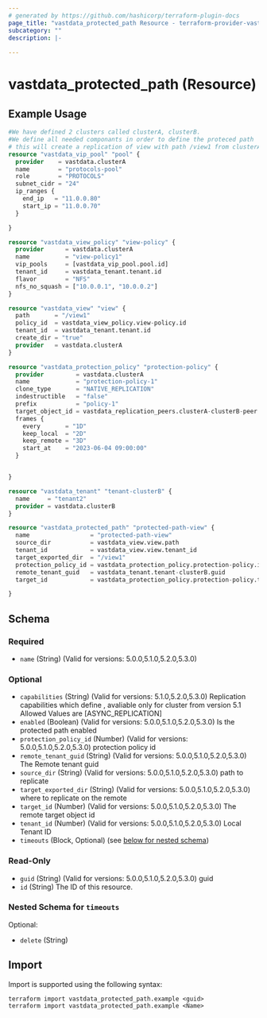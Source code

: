 ```yaml
---
# generated by https://github.com/hashicorp/terraform-plugin-docs
page_title: "vastdata_protected_path Resource - terraform-provider-vastdata"
subcategory: ""
description: |-
  
---
```


# vastdata_protected_path (Resource)



## Example Usage

```terraform
#We have defined 2 clusters called clusterA, clusterB.
#We define all needed componants in order to define the proteced path
# this will create a replication of view with path /view1 from clusterA to remote clusterB path /view1
resource "vastdata_vip_pool" "pool" {
  provider    = vastdata.clusterA
  name        = "protocols-pool"
  role        = "PROTOCOLS"
  subnet_cidr = "24"
  ip_ranges {
    end_ip   = "11.0.0.80"
    start_ip = "11.0.0.70"
  }

}

resource "vastdata_view_policy" "view-policy" {
  provider      = vastdata.clusterA
  name          = "view-policy1"
  vip_pools     = [vastdata_vip_pool.pool.id]
  tenant_id     = vastdata_tenant.tenant.id
  flavor        = "NFS"
  nfs_no_squash = ["10.0.0.1", "10.0.0.2"]
}

resource "vastdata_view" "view" {
  path       = "/view1"
  policy_id  = vastdata_view_policy.view-policy.id
  tenant_id  = vastdata_tenant.tenant.id
  create_dir = "true"
  provider   = vastdata.clusterA
}

resource "vastdata_protection_policy" "protection-policy" {
  provider         = vastdata.clusterA
  name             = "protection-policy-1"
  clone_type       = "NATIVE_REPLICATION"
  indestructible   = "false"
  prefix           = "policy-1"
  target_object_id = vastdata_replication_peers.clusterA-clusterB-peer.id
  frames {
    every       = "1D"
    keep_local  = "2D"
    keep_remote = "3D"
    start_at    = "2023-06-04 09:00:00"
  }


}

resource "vastdata_tenant" "tenant-clusterB" {
  name     = "tenant2"
  provider = vastdata.clusterB
}

resource "vastdata_protected_path" "protected-path-view" {
  name                 = "protected-path-view"
  source_dir           = vastdata_view.view.path
  tenant_id            = vastdata_view.view.tenant_id
  target_exported_dir  = "/view1"
  protection_policy_id = vastdata_protection_policy.protection-policy.id
  remote_tenant_guid   = vastdata_tenant.tenant-clusterB.guid
  target_id            = vastdata_protection_policy.protection-policy.target_object_id

}
```

<!-- schema generated by tfplugindocs -->
## Schema

### Required

- `name` (String) (Valid for versions: 5.0.0,5.1.0,5.2.0,5.3.0)

### Optional

- `capabilities` (String) (Valid for versions: 5.1.0,5.2.0,5.3.0) Replication capabilities which define , avaliable only for cluster from version 5.1 Allowed Values are [ASYNC_REPLICATION]
- `enabled` (Boolean) (Valid for versions: 5.0.0,5.1.0,5.2.0,5.3.0) Is the protected path enabled
- `protection_policy_id` (Number) (Valid for versions: 5.0.0,5.1.0,5.2.0,5.3.0) protection policy id
- `remote_tenant_guid` (String) (Valid for versions: 5.0.0,5.1.0,5.2.0,5.3.0) The Remote tenant guid
- `source_dir` (String) (Valid for versions: 5.0.0,5.1.0,5.2.0,5.3.0) path to replicate
- `target_exported_dir` (String) (Valid for versions: 5.0.0,5.1.0,5.2.0,5.3.0) where to replicate on the remote
- `target_id` (Number) (Valid for versions: 5.0.0,5.1.0,5.2.0,5.3.0) The remote target object id
- `tenant_id` (Number) (Valid for versions: 5.0.0,5.1.0,5.2.0,5.3.0) Local Tenant ID
- `timeouts` (Block, Optional) (see [below for nested schema](#nestedblock--timeouts))

### Read-Only

- `guid` (String) (Valid for versions: 5.0.0,5.1.0,5.2.0,5.3.0) guid
- `id` (String) The ID of this resource.

<a id="nestedblock--timeouts"></a>
### Nested Schema for `timeouts`

Optional:

- `delete` (String)

## Import

Import is supported using the following syntax:

```shell
terraform import vastdata_protected_path.example <guid>
terraform import vastdata_protected_path.example <Name>
```
